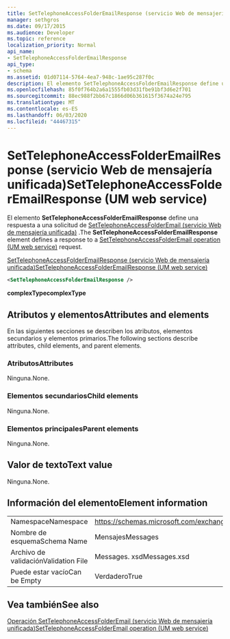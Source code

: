 ```yaml
---
title: SetTelephoneAccessFolderEmailResponse (servicio Web de mensajería unificada)
manager: sethgros
ms.date: 09/17/2015
ms.audience: Developer
ms.topic: reference
localization_priority: Normal
api_name:
- SetTelephoneAccessFolderEmailResponse
api_type:
- schema
ms.assetid: 01d07114-5764-4ea7-948c-1ae95c287f0c
description: El elemento SetTelephoneAccessFolderEmailResponse define una respuesta a una solicitud de SetTelephoneAccessFolderEmail (servicio Web de mensajería unificada).
ms.openlocfilehash: 85f0f764b2a6a1555fb03d31fbe91bf3d6e2f701
ms.sourcegitcommit: 88ec988f2bb67c1866d06b361615f3674a24e795
ms.translationtype: MT
ms.contentlocale: es-ES
ms.lasthandoff: 06/03/2020
ms.locfileid: "44467315"
---
```

# <a name="settelephoneaccessfolderemailresponse-um-web-service"></a><span data-ttu-id="90e32-103">SetTelephoneAccessFolderEmailResponse (servicio Web de mensajería unificada)</span><span class="sxs-lookup"><span data-stu-id="90e32-103">SetTelephoneAccessFolderEmailResponse (UM web service)</span></span>

<span data-ttu-id="90e32-104">El elemento **SetTelephoneAccessFolderEmailResponse** define una respuesta a una solicitud de [SetTelephoneAccessFolderEmail (servicio Web de mensajería unificada)](settelephoneaccessfolderemail-operation-um-web-service.md) .</span><span class="sxs-lookup"><span data-stu-id="90e32-104">The **SetTelephoneAccessFolderEmailResponse** element defines a response to a [SetTelephoneAccessFolderEmail operation (UM web service)](settelephoneaccessfolderemail-operation-um-web-service.md) request.</span></span> 
  
[<span data-ttu-id="90e32-105">SetTelephoneAccessFolderEmailResponse (servicio Web de mensajería unificada)</span><span class="sxs-lookup"><span data-stu-id="90e32-105">SetTelephoneAccessFolderEmailResponse (UM web service)</span></span>](settelephoneaccessfolderemailresponse-um-web-service.md)
  
```xml
<SetTelephoneAccessFolderEmailResponse />
```

 <span data-ttu-id="90e32-106">**complexType**</span><span class="sxs-lookup"><span data-stu-id="90e32-106">**complexType**</span></span>
## <a name="attributes-and-elements"></a><span data-ttu-id="90e32-107">Atributos y elementos</span><span class="sxs-lookup"><span data-stu-id="90e32-107">Attributes and elements</span></span>

<span data-ttu-id="90e32-108">En las siguientes secciones se describen los atributos, elementos secundarios y elementos primarios.</span><span class="sxs-lookup"><span data-stu-id="90e32-108">The following sections describe attributes, child elements, and parent elements.</span></span>
  
### <a name="attributes"></a><span data-ttu-id="90e32-109">Atributos</span><span class="sxs-lookup"><span data-stu-id="90e32-109">Attributes</span></span>

<span data-ttu-id="90e32-110">Ninguna.</span><span class="sxs-lookup"><span data-stu-id="90e32-110">None.</span></span>
  
### <a name="child-elements"></a><span data-ttu-id="90e32-111">Elementos secundarios</span><span class="sxs-lookup"><span data-stu-id="90e32-111">Child elements</span></span>

<span data-ttu-id="90e32-112">Ninguna.</span><span class="sxs-lookup"><span data-stu-id="90e32-112">None.</span></span>
  
### <a name="parent-elements"></a><span data-ttu-id="90e32-113">Elementos principales</span><span class="sxs-lookup"><span data-stu-id="90e32-113">Parent elements</span></span>

<span data-ttu-id="90e32-114">Ninguna.</span><span class="sxs-lookup"><span data-stu-id="90e32-114">None.</span></span>
  
## <a name="text-value"></a><span data-ttu-id="90e32-115">Valor de texto</span><span class="sxs-lookup"><span data-stu-id="90e32-115">Text value</span></span>

<span data-ttu-id="90e32-116">Ninguna.</span><span class="sxs-lookup"><span data-stu-id="90e32-116">None.</span></span>
  
## <a name="element-information"></a><span data-ttu-id="90e32-117">Información del elemento</span><span class="sxs-lookup"><span data-stu-id="90e32-117">Element information</span></span>

|||
|:-----|:-----|
|<span data-ttu-id="90e32-118">Namespace</span><span class="sxs-lookup"><span data-stu-id="90e32-118">Namespace</span></span>  <br/> |https://schemas.microsoft.com/exchange/services/2006/messages  <br/> |
|<span data-ttu-id="90e32-119">Nombre de esquema</span><span class="sxs-lookup"><span data-stu-id="90e32-119">Schema Name</span></span>  <br/> |<span data-ttu-id="90e32-120">Mensajes</span><span class="sxs-lookup"><span data-stu-id="90e32-120">Messages</span></span>  <br/> |
|<span data-ttu-id="90e32-121">Archivo de validación</span><span class="sxs-lookup"><span data-stu-id="90e32-121">Validation File</span></span>  <br/> |<span data-ttu-id="90e32-122">Messages. xsd</span><span class="sxs-lookup"><span data-stu-id="90e32-122">Messages.xsd</span></span>  <br/> |
|<span data-ttu-id="90e32-123">Puede estar vacío</span><span class="sxs-lookup"><span data-stu-id="90e32-123">Can be Empty</span></span>  <br/> |<span data-ttu-id="90e32-124">Verdadero</span><span class="sxs-lookup"><span data-stu-id="90e32-124">True</span></span>  <br/> |
   
## <a name="see-also"></a><span data-ttu-id="90e32-125">Vea también</span><span class="sxs-lookup"><span data-stu-id="90e32-125">See also</span></span>



[<span data-ttu-id="90e32-126">Operación SetTelephoneAccessFolderEmail (servicio Web de mensajería unificada)</span><span class="sxs-lookup"><span data-stu-id="90e32-126">SetTelephoneAccessFolderEmail operation (UM web service)</span></span>](settelephoneaccessfolderemail-operation-um-web-service.md)

